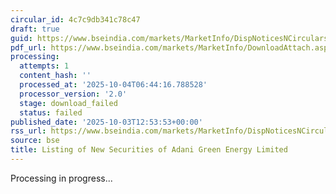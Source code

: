 ```yaml
---
circular_id: 4c7c9db341c78c47
draft: true
guid: https://www.bseindia.com/markets/MarketInfo/DispNoticesNCirculars.aspx?Noticeid={BAD2532B-191A-4E5A-AF12-CA4D94C7A41D}&noticeno=20251003-37&dt=10/03/2025&icount=37&totcount=73&flag=0
pdf_url: https://www.bseindia.com/markets/MarketInfo/DownloadAttach.aspx?id=20251003-37&attachedId=
processing:
  attempts: 1
  content_hash: ''
  processed_at: '2025-10-04T06:44:16.788528'
  processor_version: '2.0'
  stage: download_failed
  status: failed
published_date: '2025-10-03T12:53:53+00:00'
rss_url: https://www.bseindia.com/markets/MarketInfo/DispNoticesNCirculars.aspx?Noticeid={BAD2532B-191A-4E5A-AF12-CA4D94C7A41D}&noticeno=20251003-37&dt=10/03/2025&icount=37&totcount=73&flag=0
source: bse
title: Listing of New Securities of Adani Green Energy Limited
---
```


Processing in progress...